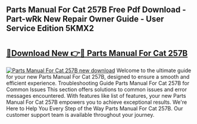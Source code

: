 ## Parts Manual For Cat 257B Free Pdf Download - Part-wRk New Repair Owner Guide - User Service Edition 5KMX2

# <h2><a href="http://bc6791.oget.top/?id=Parts+Manual+For+Cat+257B">🔗Download New 👉🔴 Parts Manual For Cat 257B</a></h2>

[![Parts Manual For Cat 257B new download](https://i.imgur.com/5g1atiW.png)](http://bc6791.oget.top/?id=Parts+Manual+For+Cat+257B)
Welcome to the ultimate guide for your new Parts Manual For Cat 257B, designed to ensure a smooth and efficient experience. Troubleshooting Guide Parts Manual For Cat 257B for Common Issues This section offers solutions to common issues and error messages encountered. With features like list of features, your new Parts Manual For Cat 257B empowers you to achieve exceptional results. We're Here to Help You Every Step of the Way Parts Manual For Cat 257B. Our customer support team is available throughout your journey.
